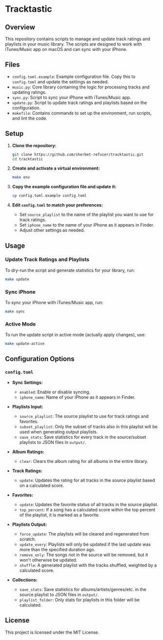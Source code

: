 # Tracktastic

## Overview

This repository contains scripts to manage and update track ratings and playlists in your music library. The scripts are designed to work with iTunes/Music app on macOS and can sync with your iPhone.

## Files

- `config.toml.example`: Example configuration file. Copy this to `config.toml` and update the settings as needed.
- `music.py`: Core library containing the logic for processing tracks and updating ratings.
- `sync.py`: Script to sync your iPhone with iTunes/Music app.
- `update.py`: Script to update track ratings and playlists based on the configuration.
- `makefile`: Contains commands to set up the environment, run scripts, and lint the code.

## Setup

1. **Clone the repository:**
   ```sh
   git clone https://github.com/sherbet-refuser/tracktastic.git
   cd tracktastic
   ```

2. **Create and activate a virtual environment:**
   ```sh
   make env
   ```

3. **Copy the example configuration file and update it:**
   ```sh
   cp config.toml.example config.toml
   ```

4. **Edit `config.toml` to match your preferences:**
   - Set `source_playlist` to the name of the playlist you want to use for track ratings.
   - Set `iphone_name` to the name of your iPhone as it appears in Finder.
   - Adjust other settings as needed.

## Usage

### Update Track Ratings and Playlists

To dry-run the script and generate statistics for your library, run:
```sh
make update
```

### Sync iPhone

To sync your iPhone with iTunes/Music app, run:
```sh
make sync
```

### Active Mode

To run the update script in active mode (actually apply changes), use:
```sh
make update-active
```

## Configuration Options

### `config.toml`

- **Sync Settings:**
  - `enabled`: Enable or disable syncing.
  - `iphone_name`: Name of your iPhone as it appears in Finder.

- **Playlists Input:**
  - `source_playlist`: The source playlist to use for track ratings and favorites.
  - `subset_playlist`: Only the subset of tracks also in this playlist will be used when generating output playlists.
  - `save_stats`: Save statistics for every track in the source/subset playlists to JSON files in `output/`.

- **Album Ratings:**
  - `clear`: Clears the album rating for all albums in the entire library.

- **Track Ratings:**
  - `update`: Updates the rating for all tracks in the source playlist based on a calculated score.

- **Favorites:**
  - `update`: Updates the favorite status of all tracks in the source playlist.
  - `top_percent`: If a song has a calculated score within the top percent of the playlist, it is marked as a favorite.

- **Playlists Output:**
  - `force_update`: The playlists will be cleared and regenerated from scratch.
  - `update_every`: Playlists will only be updated if the last update was more than the specified duration ago.
  - `remove_only`: The songs not in the source will be removed, but it won't otherwise be updated.
  - `shuffle`: A generated playlist with the tracks shuffled, weighted by a calculated score.

- **Collections:**
  - `save_stats`: Save statistics for albums/artists/genres/etc. in the source playlist to JSON files in `output/`.
  - `playlist_folder`: Only stats for playlists in this folder will be calculated.

## License

This project is licensed under the MIT License.
